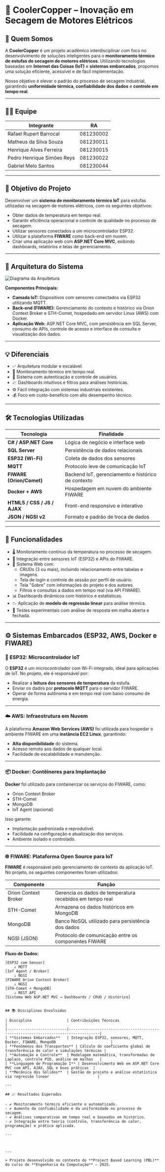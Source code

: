# 🔧 CoolerCopper – Inovação em Secagem de Motores Elétricos

## 🧠 Quem Somos

A **CoolerCopper** é um projeto acadêmico interdisciplinar com foco no desenvolvimento de soluções inteligentes para o **monitoramento térmico de estufas de secagem de motores elétricos**. Utilizando tecnologias baseadas em **Internet das Coisas (IoT)** e **sistemas embarcados**, propomos uma solução eficiente, acessível e de fácil implementação.

Nosso objetivo é elevar o padrão do processo de secagem industrial, garantindo **uniformidade térmica, confiabilidade dos dados** e **controle em tempo real**.

---

## 👨‍💻 Equipe

| Integrante                     | RA         |
|-------------------------------|------------|
| Rafael Rupert Barrocal        | 081230002  |
| Matheus da Silva Souza        | 081230011  |
| Henrique Alves Ferreira       | 081230015  |
| Pedro Henrique Simões Reys    | 081230022  |
| Gabriel Melo Santos           | 081230044  |

---

## 🎯 Objetivo do Projeto

Desenvolver um **sistema de monitoramento térmico IoT** para estufas utilizadas na secagem de motores elétricos, com os seguintes objetivos:

- Obter dados de temperatura em tempo real.
- Garantir eficiência operacional e controle de qualidade no processo de secagem.
- Utilizar sensores conectados a um microcontrolador ESP32.
- Utilizar a plataforma **FIWARE** como back-end em nuvem.
- Criar uma aplicação web com **ASP.NET Core MVC**, exibindo dashboards, relatórios e telas de gerenciamento.

---

## 🧩 Arquitetura do Sistema

![Diagrama da Arquitetura](PBL/wwwroot/images/Diagrama.jpg)

**Componentes Principais:**

- **Camada IoT:** Dispositivos com sensores conectados via ESP32 utilizando MQTT.
- **Back-end (FIWARE):** Gerenciamento do contexto e histórico via Orion Context Broker e STH-Comet, hospedado em servidor Linux (AWS) com Docker.
- **Aplicação Web:** ASP.NET Core MVC, com persistência em SQL Server, consumo de APIs, controle de acesso e interface de consulta e visualização dos dados.

---

## 💡 Diferenciais

- ✅ Arquitetura modular e escalável.
- 📡 Monitoramento térmico em tempo real.
- 🔐 Sistema com autenticação e controle de usuários.
- 📈 Dashboards intuitivos e filtros para análises históricas.
- ⚙️ Fácil integração com sistemas industriais existentes.
- 💰 Foco em custo-benefício com alto desempenho técnico.

---

## 🛠️ Tecnologias Utilizadas

| Tecnologia            | Finalidade                                       |
|------------------------|--------------------------------------------------|
| **C# / ASP.NET Core**  | Lógica de negócio e interface web               |
| **SQL Server**         | Persistência de dados relacionais               |
| **ESP32 (Wi-Fi)**      | Coleta de dados dos sensores                    |
| **MQTT**               | Protocolo leve de comunicação IoT              |
| **FIWARE (Orion/Comet)** | Backend IoT, gerenciamento e histórico de contexto |
| **Docker + AWS**       | Hospedagem em nuvem do ambiente FIWARE         |
| **HTML5 / CSS / JS / AJAX** | Front-end responsivo e interativo         |
| **JSON / NGSI v2**     | Formato e padrão de troca de dados              |

---

## 🚀 Funcionalidades

- 🌡️ Monitoramento contínuo da temperatura no processo de secagem.
- 🔄 Integração entre sensores IoT (ESP32) e APIs do FIWARE.
- 📁 Sistema Web com:
  - CRUDs (3 ou mais), incluindo relacionamento entre tabelas e imagens.
  - Tela de login e controle de sessão por perfil de usuário.
  - Tela "Sobre" com informações do projeto e dos autores.
  - Filtros e consultas a dados em tempo real (via API FIWARE).
- 📊 Dashboards dinâmicos com histórico e estatísticas.
- 📉 Aplicação de **modelo de regressão linear** para análise térmica.
- 🧪 Testes experimentais com análise de resposta em malha aberta e fechada.

---
## ⚙️ Sistemas Embarcados (ESP32, AWS, Docker e FIWARE)

### 📶 ESP32: Microcontrolador IoT

O **ESP32** é um microcontrolador com Wi-Fi integrado, ideal para aplicações de IoT. No projeto, ele é responsável por:

- Realizar a **leitura dos sensores de temperatura** da estufa.
- Enviar os dados por **protocolo MQTT** para o servidor FIWARE.
- Operar de forma autônoma e em tempo real com baixo consumo de energia.

---

### ☁️ AWS: Infraestrutura em Nuvem

A plataforma **Amazon Web Services (AWS)** foi utilizada para hospedar o ambiente FIWARE em uma **instância EC2 Linux**, garantindo:

- **Alta disponibilidade** do sistema.
- Acesso remoto aos dados de qualquer local.
- Facilidade de escalabilidade e manutenção.

---

### 📦 Docker: Contêineres para Implantação

**Docker** foi utilizado para containerizar os serviços do FIWARE, como:

- Orion Context Broker
- STH-Comet
- MongoDB
- IoT Agent (opcional)

Isso garante:

- Implantação padronizada e reprodutível.
- Facilidade na configuração e atualização dos serviços.
- Ambiente isolado e controlado.

---

### 🌐 FIWARE: Plataforma Open Source para IoT

**FIWARE** é responsável pelo gerenciamento de contexto da aplicação IoT. No projeto, os seguintes componentes foram utilizados:

| Componente             | Função                                                                 |
|------------------------|------------------------------------------------------------------------|
| Orion Context Broker   | Gerencia os dados de temperatura recebidos em tempo real               |
| STH-Comet              | Armazena os dados históricos em MongoDB                                |
| MongoDB                | Banco NoSQL utilizado para persistência dos dados                      |
| NGSI (JSON)            | Protocolo de comunicação entre os componentes FIWARE                   |

**Fluxo de Dados:**

```plaintext
[ESP32 com Sensor] 
    ↓ MQTT 
[IoT Agent / Broker] 
    ↓ NGSI
[FIWARE Orion Context Broker] 
    ↓ NGSI
[STH-Comet + MongoDB]
    ↓ REST API
[Sistema Web ASP.NET MVC → Dashboards / CRUD / Histórico]


## 📚 Disciplinas Envolvidas

| Disciplina                | Contribuições Técnicas                                                             |
|---------------------------|------------------------------------------------------------------------------------|
| **Sistemas Embarcados**   | Integração ESP32, sensores, MQTT, Docker, FIWARE, MongoDB                         |
| **Fenômenos dos Transportes** | Cálculo do coeficiente global de transferência de calor e simulações térmicas |
| **Automação e Controle**  | Modelagem matemática, transformadas de Laplace, controle PID, análise em malhas   |
| **Linguagem de Programação I** | Desenvolvimento Web em ASP.NET Core MVC com API, AJAX, SQL e boas práticas  |
| **Mecânica dos Sólidos**  | Gestão de projeto e análise estatística via regressão linear                      |

---

## 📈 Resultados Esperados

- ✔️ Monitoramento térmico eficiente e automatizado.
- ✔️ Aumento da confiabilidade e da uniformidade no processo de secagem.
- ✔️ Análises comparativas em tempo real e baseadas em histórico.
- ✔️ Integração entre teoria (controle, transferência de calor, programação) e prática aplicada.

---



---

> Projeto desenvolvido no contexto do **Project Based Learning (PBL)** do curso de **Engenharia da Computação** – 2025.









